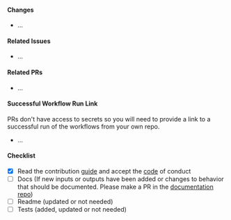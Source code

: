 #### Changes

- ...

#### Related Issues

- ...

#### Related PRs

- ...

#### Successful Workflow Run Link

PRs don't have access to secrets so you will need to provide a link to a successful run of the workflows from your own
repo.

- ...

#### Checklist

<!-- please check all items and add your own -->

- [x] Read the contribution [guide](https://github.com/game-ci/unity-builder/blob/main/CONTRIBUTING.md) and accept the
      [code](https://github.com/game-ci/unity-builder/blob/main/CODE_OF_CONDUCT.md) of conduct
- [ ] Docs (If new inputs or outputs have been added or changes to behavior that should be documented. Please make a PR
      in the [documentation repo](https://github.com/game-ci/documentation))
- [ ] Readme (updated or not needed)
- [ ] Tests (added, updated or not needed)
